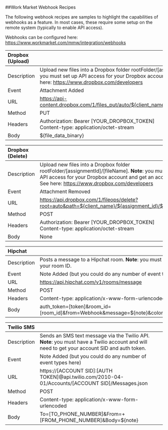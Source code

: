 ##Work Market Webhook Recipes

The following webhook recipes are samples to highlight the capabilities of webhooks as a feature.  In most cases, these require some setup on the remote system (typically to enable API access).

Webhooks can be configured here: https://www.workmarket.com/mmw/integration/webhooks


| Dropbox (Upload)             |                                                                         |
|:----------------------|-------------------------------------------------------------------------|
| Description          | Upload new files into a Dropbox folder rootFolder/[assignmentId]/[fileName].  **Note**: you must set up API access for your Dropbox account and get an access token. See here: https://www.dropbox.com/developers |
| Event        | Attachment Added | 
| URL          | https://api-content.dropbox.com/1/files_put/auto/${client_name}/${assignment_id}/${file_name} | 
| Method | PUT |
| Headers | Authorization: Bearer [YOUR_DROPBOX_TOKEN] <br> Content-type: application/octet-stream |
| Body | ${file_data_binary} |


| Dropbox (Delete)             |                                                                         |
|:----------------------|-------------------------------------------------------------------------|
| Description          | Upload new files into a Dropbox folder rootFolder/[assignmentId]/[fileName].  **Note**: you must set up API access for your Dropbox account and get an access token. See here: https://www.dropbox.com/developers |
| Event        | Attachment Removed | 
| URL          | https://api.dropbox.com/1/fileops/delete?root=auto&path=${client_name}/${assignment_id}/${file_name} | 
| Method | POST |
| Headers | Authorization: Bearer [YOUR_DROPBOX_TOKEN] <br> Content-type: application/octet-stream |
| Body | None |



| Hipchat              |                                                                         |
|:----------------------|-------------------------------------------------------------------------|
| Description          | Posts a message to a Hipchat room. **Note**: you must get a Hipchat API token, and must get your room ID.|
| Event        | Note Added (but you could do any number of event types here) | 
| URL          | https://api.hipchat.com/v1/rooms/message
| Method | POST |
| Headers | Content-type: application/x-www-form-urlencoded |
| Body | auth_token=[token]&room_id=[room_id]&from=Webhook&message=${note}&color=purple&message_format=text&notify=0 |


| Twilio SMS              |                                                                         |
|:----------------------|-------------------------------------------------------------------------|
| Description          | Sends an SMS text message via the Twilio API. **Note**: you must have a Twilio account and will need to get your account SID and auth token.|
| Event        | Note Added (but you could do any number of event types here) | 
| URL          | https://[ACCOUNT SID]:[AUTH TOKEN]@api.twilio.com/2010-04-01/Accounts/[ACCOUNT SID]/Messages.json
| Method | POST |
| Headers | Content-type: application/x-www-form-urlencoded |
| Body | To=[TO_PHONE_NUMBER]&From=+[FROM_PHONE_NUMBER]&Body=${note} |
